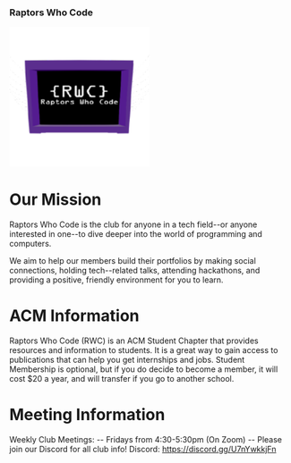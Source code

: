 ### Raptors Who Code

<img src="RWC Logo.png" alt="RWC Logo" style="width:250px;height:250px;">

# Our Mission
Raptors Who Code is the club for anyone in a tech field--or anyone interested in one--to dive deeper into the world of programming and computers. 

We aim to help our members build their portfolios by making social connections, holding tech--related talks, attending hackathons, and providing a positive, friendly environment for you to learn.

# ACM Information
Raptors Who Code (RWC) is an ACM Student Chapter that provides resources and information to students.
It is a great way to gain access to publications that can help you get internships and jobs.
Student Membership is optional, but if you do decide to become a member, it will cost $20 a year, and will transfer if you go to another school. 

# Meeting Information
Weekly Club Meetings: 
-- Fridays from 4:30-5:30pm (On Zoom) -- 
Please join our Discord for all club info!
Discord: https://discord.gg/U7nYwkkjFn
